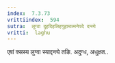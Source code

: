 ```yaml
---
index:  7.3.73
vrittiindex:  594
sutra:  लुग्वा दुहदिहलिहगुहामात्मनेपदे दन्त्ये
vritti:  laghu 
---
```


एषां क्सस्य लुग्वा स्याद्दन्त्ये तङि. अदुग्ध, अधुक्षत..

